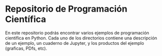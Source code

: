 # Repositorio de Programación Científica

En este repositorio podrás encontrar varios ejemplos de programación científica en Python. Cada uno de los directorios contiene una descripción de un ejemplo, un cuaderno de Jupyter, y los productos del ejemplo (graficas, PDfs, etc).